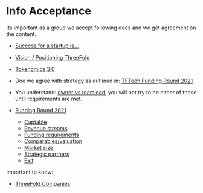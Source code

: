 # Info Acceptance

Its important as a group we accept following docs and we get agreement on the content.

- [Success for a startup is...](success)
- [Vision / Positioning ThreeFold](threefold_internal:tf_vision_position)
- [Tokenomics 3.0](threefold:farming_reward)
- Doe we agree with strategy as outlined in: [TFTech Funding Round 2021](threefold_internal:fundinground_2021)
- You understand: [owner vs teamlead](project_vs_team), you will not try to be either of those until requirements are met.

- [Funding Round 2021](threefold_internal:fundinground_2021)
  - [Captable](funding:exit_round_simulation)
  - [Revenue streams](funding:funding_40_revenue_streams)
  - [Funding requirements](funding:funding_requirements)
  - [Comparables/valuation](funding:comparables)
  - [Market size](funding:marketsize)
  - [Strategic partners](funding:strategic_partners)
  - [Exit](funding:exit)

Important to know:

- [ThreeFold Companies](threefold:threefold_companies)